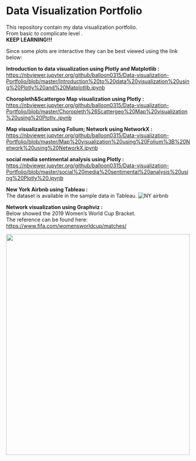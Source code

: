 # Data Visualization Portfolio

This repository contain my data visualization portfolio.<br/>
From basic to complicate level .<br/>
**KEEP LEARNING!!!**<br/>


Since some plots are interactive they can be best viewed using the link below:

**Introduction to data visualization using Plotly and Matplotlib :** <br/>
https://nbviewer.jupyter.org/github/balloon0315/Data-visualization-Portfolio/blob/master/Introduction%20to%20data%20visualization%20using%20Plotly%20and%20Matplotlib.ipynb

**Choropleth&Scattergeo Map visualization using Plotly :** <br/>
https://nbviewer.jupyter.org/github/balloon0315/Data-visualization-Portfolio/blob/master/Choropleth%26Scattergeo%20Map%20visualization%20using%20Plotly..ipynb

**Map visualization using Folium; Network using NetworkX :** <br/>
https://nbviewer.jupyter.org/github/balloon0315/Data-visualization-Portfolio/blob/master/Map%20visualization%20using%20Folium%3B%20Network%20using%20NetworkX.ipynb

**social media sentimental analysis using Plotly :** <br/>
https://nbviewer.jupyter.org/github/balloon0315/Data-visualization-Portfolio/blob/master/social%20media%20sentimental%20analysis%20using%20Plotly%20.ipynb

**New York Airbnb using Tableau :** <br/>
The dataset is available in the sample data in Tableau. 
![NY airbnb](https://github.com/balloon0315/Data-visualization-Portfolio/blob/master/Tableau/Dashboard.png)

**Network visualization using Graphviz :** <br/>
Below showed the 2019 Women’s World Cup Bracket. <br/>
The reference can be found here: https://www.fifa.com/womensworldcup/matches/

<img src="https://github.com/balloon0315/Data-visualization-Portfolio/blob/master/Graphviz/Figure2graphviz-1.jpg" width="500" height="600">




